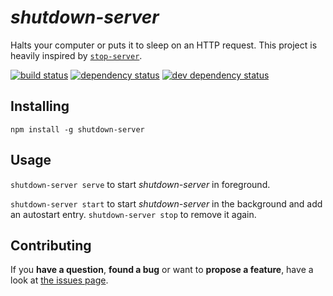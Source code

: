 # *shutdown-server*

Halts your computer or puts it to sleep on an HTTP request. This project is heavily inspired by [`stop-server`](https://github.com/typicode/stop-server).

[![build status](https://img.shields.io/travis/derhuerst/shutdown-server.svg)](https://travis-ci.org/derhuerst/shutdown-server)
[![dependency status](https://img.shields.io/david/derhuerst/shutdown-server.svg)](https://david-dm.org/derhuerst/shutdown-server#info=dependencies)
[![dev dependency status](https://img.shields.io/david/dev/derhuerst/shutdown-server.svg)](https://david-dm.org/derhuerst/shutdown-server#info=devDependencies)



## Installing

```shell
npm install -g shutdown-server
```



## Usage

`shutdown-server serve` to start *shutdown-server* in foreground.

`shutdown-server start` to start *shutdown-server* in the background and add an autostart entry. `shutdown-server stop` to remove it again.



## Contributing

If you **have a question**, **found a bug** or want to **propose a feature**, have a look at [the issues page](https://github.com/derhuerst/shutdown-server/issues).
